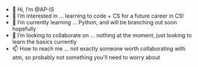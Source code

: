 - 👋 Hi, I’m @AP-IS
- 👀 I’m interested in ... learning to code + CS for a future career in CS!
- 🌱 I’m currently learning ... Python, and will be branching out soon hopefully
- 💞️ I’m looking to collaborate on ... nothing at the moment, just looking to learn the basics currently
- 📫 How to reach me ... not exactly someone worth collaborating with atm, so probably not something you'll need to worry about

<!---
AP-IS/AP-IS is a ✨ special ✨ repository because its `README.md` (this file) appears on your GitHub profile.
You can click the Preview link to take a look at your changes.
--->
